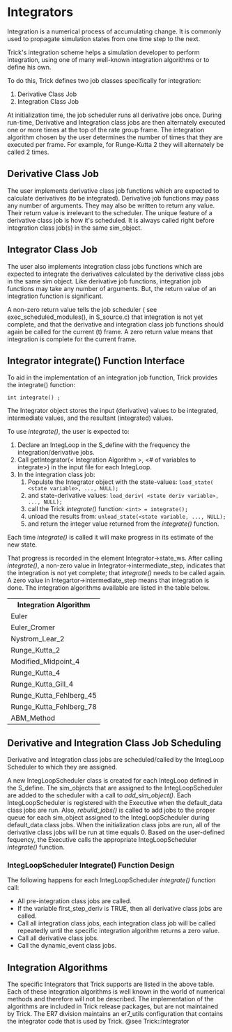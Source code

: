 
# Integrators

Integration is a numerical process of accumulating change.  It is commonly used to propagate simulation states from one
time step to the next.

Trick's integration scheme helps a simulation developer to perform integration, using one of many well-known integration
algorithms or to define his own.

To do this, Trick defines two job classes specifically for integration:
1) Derivative Class Job
2) Integration Class Job

At initialization time, the job scheduler runs all derivative jobs once.  During run-time, Derivative and Integration class
jobs are then alternately executed one or more times at the top of the rate group frame.  The integration algorithm chosen
by the user determines the number of times that they are executed per frame.  For example, for Runge-Kutta 2 they will
alternately be called 2 times.

## Derivative Class Job

The user implements derivative class job functions which are expected to calculate derivatives (to be integrated).  Derivative job functions may pass any number of arguments.  They may also be written to return any value.  Their return value is irrelevant to the scheduler.  The unique feature of a derivative class job is how it's scheduled.  It is always called right before integration class job(s) in the same sim_object.

## Integrator Class Job

The user also implements integration class jobs functions which are expected to integrate the derivatives calculated by the derivative class jobs in the same sim object. Like derivative job functions, integration job functions may take any number of arguments. But, the return value of an integration function is significant.

A non-zero return value tells the job scheduler ( see exec_scheduled_modules(), in S_source.c) that integration is not yet complete, and that the derivative and integration class job functions should again be called for the current (t) frame.  A zero return value means that integration is complete for the current frame.

## Integrator integrate() Function Interface

To aid in the implementation of an integration job function, Trick provides the integrate() function:

```
int integrate() ;
```

The Integrator object stores the input (derivative) values to be integrated, intermediate values, and the resultant
(integrated) values. 

To use <I>integrate()</I>, the user is expected to:

1. Declare an IntegLoop in the S_define with the frequency the integration/derivative jobs.
1. Call getIntegrator(< Integration Algorithm >, <# of variables to integrate>) in the input file for each IntegLoop.
1. In the integration class job:<BR>
    1.  Populate the Integrator object with the state-values:
       `load_state( <state variable>, ..., NULL);`
    1. and state-derivative values:
       `load_deriv( <state deriv variable>, ..., NULL);`
    1. call the Trick <I>integrate()</I> function:
       `<int> = integrate();`
    1. unload the results from:
       `unload_state(<state variable, ..., NULL);`
    1. and return the integer value returned from the <I>integrate()</I> function.

Each time <I>integrate()</I> is called it will make progress in its estimate of the new state.

That progress is recorded in the element Integrator->state_ws.  After calling <I>integrate()</I>, a non-zero value
in Integrator->intermediate_step, indicates that the integration is not yet complete; that <I>integrate()</I> needs
to be called again.  A zero value in Integartor->intermediate_step means that integration is done.  The integration algorithms available are listed in the table below.

<table>
<tr><th>Integration Algorithm</th></tr>
<tr><td>Euler</td></tr>
<tr><td>Euler_Cromer</td></tr>
<tr><td>Nystrom_Lear_2</td></tr>
<tr><td>Runge_Kutta_2</td></tr>
<tr><td>Modified_Midpoint_4</td></tr>
<tr><td>Runge_Kutta_4</td></tr>
<tr><td>Runge_Kutta_Gill_4</td></tr>
<tr><td>Runge_Kutta_Fehlberg_45</td></tr>
<tr><td>Runge_Kutta_Fehlberg_78</td></tr>
<tr><td>ABM_Method</td></tr>
</table>

## Derivative and Integration Class Job Scheduling

Derivative and Integration class jobs are scheduled/called by the IntegLoop Scheduler to which they are assigned.

A new IntegLoopScheduler class is created for each IntegLoop defined in the S_define.  The sim_objects that are
assigned to the IntegLoopScheduler are added to the scheduler with a call to <I>add_sim_object()</I>.  Each 
IntegLoopScheduler is registered with the Executive when the default_data class jobs are run.  Also, <I>rebuild_jobs()</I>
is called to add jobs to the proper queue for each sim_object assigned to the IntegLoopScheduler during default_data 
class jobs. When the initialization class jobs are run, all of the derivative class jobs will be run at time equals 0.
Based on the user-defined fequency, the Executive calls the appropriate IntegLoopScheduler <I>integrate()</I> function.  

### IntegLoopScheduler Integrate() Function Design

The following happens for each IntegLoopScheduler <I>integrate()</I> function call:
- All pre-integration class jobs are called.
- If the variable first_step_deriv is TRUE, then all derivative class jobs are called.
- Call all integration class jobs, each integration class job will be called repeatedly until the specific integration
  algorithm returns a zero value.
- Call all derivative class jobs.
- Call the dynamic_event class jobs.

## Integration Algorithms

The specific Integrators that Trick supports are listed in the above table.  Each of these integration algorithms
is well known in the world of numerical methods and therefore will not be described.  The implementation of the 
algorithms are included in Trick release packages, but are not maintained by Trick.  The ER7 division maintains
an er7_utils configuration that contains the integrator code that is used by Trick.
@see Trick::Integrator

